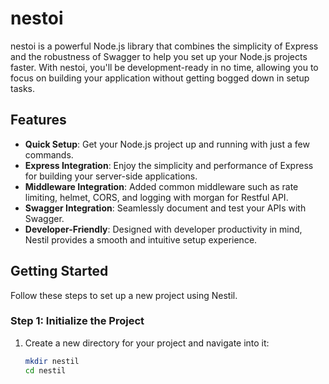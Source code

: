 # nestoi

nestoi is a powerful Node.js library that combines the simplicity of Express and the robustness of Swagger to help you set up your Node.js projects faster. With nestoi, you'll be development-ready in no time, allowing you to focus on building your application without getting bogged down in setup tasks.

## Features

- **Quick Setup**: Get your Node.js project up and running with just a few commands.
- **Express Integration**: Enjoy the simplicity and performance of Express for building your server-side applications.
- **Middleware Integration**: Added common middleware such as rate limiting, helmet, CORS, and logging with morgan for Restful API.
- **Swagger Integration**: Seamlessly document and test your APIs with Swagger.
- **Developer-Friendly**: Designed with developer productivity in mind, Nestil provides a smooth and intuitive setup experience.

## Getting Started

Follow these steps to set up a new project using Nestil.

### Step 1: Initialize the Project

1. Create a new directory for your project and navigate into it:
   ```bash
   mkdir nestil
   cd nestil
   ```
